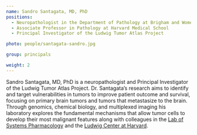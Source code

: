 ```yaml
---
name: Sandro Santagata, MD, PhD
positions: 
  - Neuropathologist in the Department of Pathology at Brigham and Women’s Hospital
  - Associate Professor in Pathology at Harvard Medical School
  - Principal Investigator of the Ludwig Tumor Atlas Project

photo: people/santagata-sandro.jpg

group: principals

weight: 2
---
```


Sandro Santagata, MD, PhD is a neuropathologist and Principal Investigator of the Ludwig Tumor Atlas Project. Dr. Santagata’s research aims to identify and target vulnerabilities in tumors to improve patient outcome and survival, focusing on primary brain tumors and tumors that metastasize to the brain. Through genomics, chemical biology, and multiplexed imaging his laboratory explores the fundamental mechanisms that allow tumor cells to develop their most malignant features along with colleagues in the [Lab of Systems Pharmacology](https://hits.harvard.edu/the-program/laboratory-of-systems-pharmacology/about/) and the [Ludwig Center at Harvard](https://ludwigcenter.hms.harvard.edu/).
